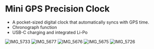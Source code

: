# Mini GPS Precision Clock
- A pocket-sized digital clock that automatically syncs with GPS time.
- Chronograph function
- USB-C charging and integrated Li-Po

![IMG_5733](https://github.com/user-attachments/assets/7919cef1-5622-4ff2-9acb-bd82d692f845)
![IMG_5677](https://github.com/user-attachments/assets/1f092475-2b7a-421b-bfe4-535a583a9d6c)
![IMG_5676](https://github.com/user-attachments/assets/8a5b2aac-e652-4fa4-996a-21effbc60e3c)
![IMG_5675](https://github.com/user-attachments/assets/bb018394-f430-469b-a923-f31e4244517e)
![IMG_5726](https://github.com/user-attachments/assets/dd2058eb-f72a-451c-a8ce-ba00cf481fb0)
